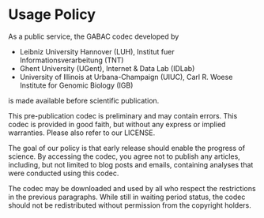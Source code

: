 # Usage Policy

As a public service, the GABAC codec developed by

* Leibniz University Hannover (LUH), Institut fuer Informationsverarbeitung (TNT)
* Ghent University (UGent), Internet & Data Lab (IDLab)
* University of Illinois at Urbana-Champaign (UIUC), Carl R. Woese Institute for Genomic Biology (IGB)

is made available before scientific publication.

This pre-publication codec is preliminary and may contain errors. This codec
is provided in good faith, but without any express or implied warranties.
Please also refer to our LICENSE.

The goal of our policy is that early release should enable the progress of
science. By accessing the codec, you agree not to publish any articles,
including, but not limited to blog posts and emails, containing analyses that
were conducted using this codec.

The codec may be downloaded and used by all who respect the restrictions in the previous paragraphs. While still in waiting period status, the codec should not
be redistributed without permission from the copyright holders.
